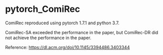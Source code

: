 # pytorch_ComiRec
ComiRec reproduced using pytorch 1.7.1 and python 3.7.

ComiRec-SA exceeded the performance in the paper, but ComiRec-DR did not achieve the performance in the paper.

Reference: https://dl.acm.org/doi/10.1145/3394486.3403344
